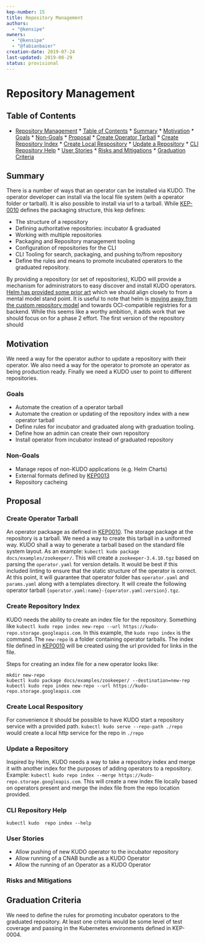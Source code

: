 ```yaml
---
kep-number: 15
title: Repository Management
authors:
  - "@kensipe"
owners:
  - "@kensipe"
  - "@fabianbaier"
creation-date: 2019-07-24
last-updated: 2019-08-29
status: provisional
---
```


# Repository Management

## Table of Contents

* [Repository Management](#repository-management)
      * [Table of Contents](#table-of-contents)
      * [Summary](#summary)
      * [Motivation](#motivation)
         * [Goals](#goals)
         * [Non-Goals](#non-goals)
      * [Proposal](#proposal)
         * [Create Operator Tarball](#create-operator-tarball)
         * [Create Repository Index](#create-repository-index)
         * [Create Local Respository](#create-local-respository)
         * [Update a Repository](#update-a-repository)
         * [CLI Repository Help](#cli-repository-help)
         * [User Stories](#user-stories)
         * [Risks and Mitigations](#risks-and-mitigations)
      * [Graduation Criteria](#graduation-criteria)

## Summary

There is a number of ways that an operator can be installed via KUDO.  The operator developer can install via the local file system (with a operator folder or tarball).  It is also possible to install via url to a tarball.  While [KEP-0010](keps/0010-package-manager.md) defines the packaging structure, this kep defines:

* The structure of a repository
* Defining authoritative repositories: incubator & graduated
* Working with multiple repositories
* Packaging and Repository management tooling
* Configuration of repositories for the CLI
* CLI Tooling for search, packaging, and pushing to/from repository
* Define the rules and means to promote incubated operators to the graduated repository.

By providing a repository (or set of repositories), KUDO will provide a mechanism for administrators to easy discover and install KUDO operators.  [Helm has provided some prior art](https://github.com/helm/helm/blob/master/docs/chart_repository.md) which we should align closely to from a mental model stand point.
It is useful to note that helm is [moving away from the custom repository model](https://blog.bacongobbler.com/post/2019-01-25-distributing-with-distribution/index.html) and towards OCI-compatible registries for a backend.  While this seems like a worthy ambition, it adds work that we should focus on for a phase 2 effort.   The first version of the repository should

## Motivation

We need a way for the operator author to update a repository with their operator.  We also need a way for the operator to promote an operator as being production ready. Finally we need a KUDO user to point to different repositories.  

### Goals

- Automate the creation of a operator tarball
- Automate the creation or updating of the repository index with a new operator tarball
- Define rules for incubator and graduated along with graduation tooling.
- Define how an admin can create their own repository
- Install operator from incubator instead of graduated repository

### Non-Goals

- Manage repos of non-KUDO applications (e.g. Helm Charts)
- External formats defined by [KEP0013](keps/0013-external-specs.md)
- Repository cacheing

## Proposal

### Create Operator Tarball

An operator packaage as defined in [KEP0010](keps/0010-package-manager.md).  The storage package at the repository is a tarball. We need a way to create this tarball in a uniformed way. KUDO shall a way to generate a tarball based on the standard file system layout.  As an example: `kubectl kudo package docs/examples/zookeeper/`.  This will create a `zookeeper-3.4.10.tgz` based on parsing the `operator.yaml` for version details. It would be best if this included linting to ensure that the static structure of the operator is correct. At this point, it will guarantee that operator folder has `operator.yaml` and `params.yaml` along with a templates directory.  It will create the following operator tarball `{operator.yaml:name}-{operator.yaml:version}.tgz`.

### Create Repository Index

KUDO needs the ability to create an index file for the repository. Something like `kubectl kudo repo index new-repo --url https://kudo-repo.storage.googleapis.com`. In this example, the `kudo repo index` is the command. The `new-repo` is a folder containing operator tarballs. The index file defined in [KEP0010](keps/0010-package-manager.md) will be created using the url provided for links in the file.

Steps for creating an index file for a new operator looks like:
```
mkdir new-repo
kubectl kudo package docs/examples/zookeeper/ --destination=new-rep
kubectl kudo repo index new-repo --url https://kudo-repo.storage.googleapis.com
```

### Create Local Respository

For convenience it should be possible to have KUDO start a repository service with a provided path.  `kubectl kudo serve --repo-path ./repo` would create a local http service for the repo in `./repo`

### Update a Repository

Inspired by Helm, KUDO needs a way to take a repository index and merge it with another index for the purposes of adding operators to a repository.  Example: `kubectl kudo repo index --merge https://kudo-repo.storage.googleapis.com`. This will create a new index file locally based on operators present and merge the index file from the repo location provided.

### CLI Repository Help

`kubectl kudo  repo index --help`

### User Stories

- Allow pushing of new KUDO operator to the incubator repository
- Allow running of a CNAB bundle as a KUDO Operator
- Allow the running of an Operator as a KUDO Operator


### Risks and Mitigations


## Graduation Criteria

We need to define the rules for promoting incubator operators to the graduated repository.  At least one criteria would be some level of test coverage and passing in the Kubernetes environments defined in KEP-0004.
